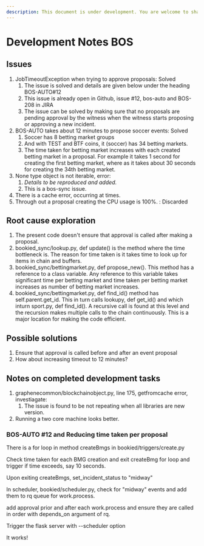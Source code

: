```yaml
---
description: This document is under development. You are welcome to share your thoughts.
---
```


# Development Notes BOS

## Issues

1. JobTimeoutException when trying to approve proposals: Solved
   1. The issue is solved and details are given below under the heading BOS-AUTO\#12
   2. This issue is already open in Github, issue \#12, bos-auto and BOS-208 in JIRA
   3. The issue can be solved by making sure that no proposals are pending approval by the witness when the witness starts proposing or approving a new incident.
2. BOS-AUTO takes about 12 minutes to propose soccer events: Solved
   1. Soccer has 8 betting market groups
   2. And with TEST and BTF coins, it \(soccer\) has 34 betting markets. 
   3. The time taken for betting market increases with each created betting market in a proposal. For example it takes 1 second for creating the first betting market, where as it takes about 30 seconds for creating the 34th betting market.
3. None type object is not iterable, error:
   1. _Details to be reproduced and added._
   2. This is a bos-sync issue.
4. There is a cache error, occurring at times.
5. Through out a proposal creating the CPU usage is 100%. : Discarded

## Root cause exploration

1. The present code doesn't ensure that approval is called after making a proposal. 
2. bookied\_sync/lookup.py, def update\(\) is the method where the time bottleneck is. The reason for time taken is it takes time to look up for items in chain and buffers.
3. bookied\_sync/bettingmarket.py, def propose\_new\(\). This method has a reference to a class variable. Any reference to this variable takes significant time per betting market and time taken per betting market increases as number of betting market increases.
4. bookied\_sync/bettingmarket.py, def find\_id\(\) method has self.parent.get\_id. This in turn calls lookupy, def get\_id\(\) and which inturn sport.py, def find\_id\(\). A recursive call is found at this level and the recursion makes multiple calls to the chain continuously. This is a major location for making the code efficient.

## Possible solutions

1. Ensure that approval is called before and after an event proposal
2. How about increasing timeout to 12 minutes?

## Notes on completed development tasks

1. graphenecommon/blockchainobject.py, line 175, getfromcache error, investiagate:  
   1. The issue is found to be not repeating when all libraries are new version.
2. Running a two core machine looks better.

### BOS-AUTO \#12 and Reducing time taken per proposal

There is a for loop in method createBmgs in bookied/triggers/create.py

Check time taken for each BMG creation and exit createBmg for loop and trigger if time exceeds, say 10 seconds.

Upon exiting createBmgs, set\_incident\_status to "midway"

In scheduler, bookied/scheduler.py, check for "midway" events and add them to rq queue for work.process.

add approval prior and after each work.process and ensure they are called in order with depends\_on argument of rq.

Trigger the flask server with --scheduler option

It works!




